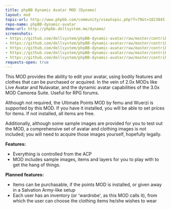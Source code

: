```yaml
---
title: phpBB Dynamic Avatar MOD (Dynamo)
layout: mod
topic-url: http://www.phpbb.com/community/viewtopic.php?f=70&t=1823845
repo-name: phpBB-dynamic-avatar
demo-url: http://phpbb.dellsystem.me/dynamo/
screenshots:
- https://github.com/dellsystem/phpBB-dynamic-avatar/raw/master/contrib/acp-edit-layer.png
- https://github.com/dellsystem/phpBB-dynamic-avatar/raw/master/contrib/acp-items.png
- https://github.com/dellsystem/phpBB-dynamic-avatar/raw/master/contrib/acp-layers.png
- https://github.com/dellsystem/phpBB-dynamic-avatar/raw/master/contrib/acp-settings.png
- https://github.com/dellsystem/phpBB-dynamic-avatar/raw/master/contrib/edit-avatar-hat.png
requests-open: true
---
```


This MOD provides the ability to edit your avatar, using bodily features and clothes that can be purchased or acquired. In the vein of 2.0x MODs like Live Avatar and Nulavatar, and the dynamic avatar capabilities of the 3.0x MOD Camorea Suite. Useful for RPG forums.

Although not required, the Ultimate Points MOD by femu and Wuerzi is supported by this MOD. If you have it installed, you will be able to set prices for items. If not installed, all items are free.

Additionally, although some sample images are provided for you to test out the MOD, a comprehensive set of avatar and clothing images is not included; you will need to acquire those images yourself, hopefully legally.

**Features:**

*	Everything is controlled from the ACP
*	MOD includes sample images, items and layers for you to play with to get the hang of things.

**Planned features:**

*	Items can be purchasable, if the points MOD is installed, or given away in a Salvation Army-like setup
*	Each user has an inventory (or 'wardrobe', as this MOD calls it), from which the user can choose the clothing items he/she wishes to wear
